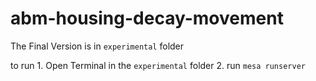 # abm-housing-decay-movement

The Final Version is in `experimental` folder

to run  1. Open Terminal in the `experimental` folder 
        2. run   `mesa runserver` 
